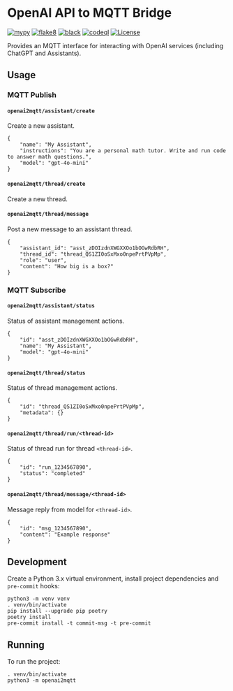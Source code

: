 # OpenAI API to MQTT Bridge

[![mypy](https://github.com/jinglemansweep/openai2mqtt/actions/workflows/mypy.yml/badge.svg)](https://github.com/jinglemansweep/openai2mqtt/actions/workflows/mypy.yml) [![flake8](https://github.com/jinglemansweep/openai2mqtt/actions/workflows/flake8.yml/badge.svg)](https://github.com/jinglemansweep/openai2mqtt/actions/workflows/flake8.yml) [![black](https://github.com/jinglemansweep/openai2mqtt/actions/workflows/black.yml/badge.svg)](https://github.com/jinglemansweep/openai2mqtt/actions/workflows/black.yml) [![codeql](https://github.com/jinglemansweep/openai2mqtt/actions/workflows/codeql.yml/badge.svg)](https://github.com/jinglemansweep/openai2mqtt/actions/workflows/codeql.yml) [![License](https://img.shields.io/badge/License-Apache_2.0-blue.svg)](https://opensource.org/licenses/Apache-2.0)

Provides an MQTT interface for interacting with OpenAI services (including ChatGPT and Assistants).

## Usage

### MQTT Publish

#### `openai2mqtt/assistant/create`

Create a new assistant.

    {
        "name": "My Assistant",
        "instructions": "You are a personal math tutor. Write and run code to answer math questions.",
        "model": "gpt-4o-mini"
    }

#### `openai2mqtt/thread/create`

Create a new thread.

#### `openai2mqtt/thread/message`

Post a new message to an assistant thread.

    {
        "assistant_id": "asst_zDOIzdnXWGXXOo1bOGwRdbRH",
        "thread_id": "thread_QS1ZI0oSxMxo0npePrtPVpMp",
        "role": "user",
        "content": "How big is a box?"
    }

### MQTT Subscribe

#### `openai2mqtt/assistant/status`

Status of assistant management actions.

    {
        "id": "asst_zDOIzdnXWGXXOo1bOGwRdbRH",
        "name": "My Assistant",
        "model": "gpt-4o-mini"
    }

#### `openai2mqtt/thread/status`

Status of thread management actions.

    {
        "id": "thread_QS1ZI0oSxMxo0npePrtPVpMp",
        "metadata": {}
    }

#### `openai2mqtt/thread/run/<thread-id>`

Status of thread run for thread `<thread-id>`.

    {
        "id": "run_1234567890",
        "status": "completed"
    }

#### `openai2mqtt/thread/message/<thread-id>`

Message reply from model for `<thread-id>`.

    {
        "id": "msg_1234567890",
        "content": "Example response"
    }

## Development

Create a Python 3.x virtual environment, install project dependencies and `pre-commit` hooks:

    python3 -m venv venv
    . venv/bin/activate
    pip install --upgrade pip poetry
    poetry install
    pre-commit install -t commit-msg -t pre-commit

## Running

To run the project:

    . venv/bin/activate
    python3 -m openai2mqtt
